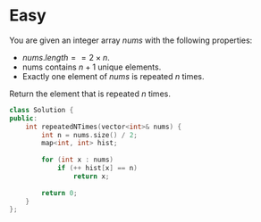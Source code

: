 # Easy

You are given an integer array $nums$ with the following properties:

- $nums.length == 2 \times n$.
- nums contains $n + 1$ unique elements.
- Exactly one element of $nums$ is repeated $n$ times.

Return the element that is repeated $n$ times.

```cpp
class Solution {
public:
    int repeatedNTimes(vector<int>& nums) {
        int n = nums.size() / 2;
        map<int, int> hist;
        
        for (int x : nums)
            if (++ hist[x] == n)
                return x;
        
        return 0;
    }
};
```
